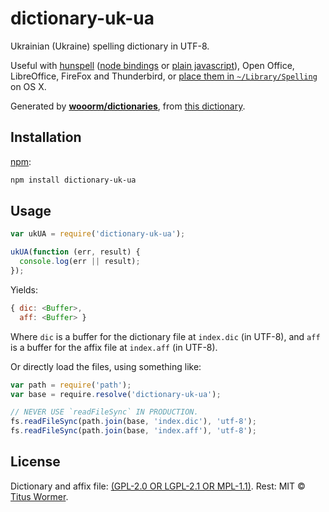 # dictionary-uk-ua

Ukrainian (Ukraine) spelling dictionary in UTF-8.

Useful with [hunspell][hunspell] ([node bindings][nodehun] or
[plain javascript][nspell]), Open Office, LibreOffice, FireFox and
Thunderbird, or [place them in `~/Library/Spelling`][osx] on OS X.

Generated by [**wooorm/dictionaries**][dictionaries], from [this
dictionary][source].

## Installation

[npm][npm]:

```bash
npm install dictionary-uk-ua
```

## Usage

```js
var ukUA = require('dictionary-uk-ua');

ukUA(function (err, result) {
  console.log(err || result);
});
```

Yields:

```js
{ dic: <Buffer>,
  aff: <Buffer> }
```

Where `dic` is a buffer for the dictionary file at `index.dic` (in UTF-8), and
`aff` is a buffer for the affix file at `index.aff` (in UTF-8).

Or directly load the files, using something like:

```js
var path = require('path');
var base = require.resolve('dictionary-uk-ua');

// NEVER USE `readFileSync` IN PRODUCTION.
fs.readFileSync(path.join(base, 'index.dic'), 'utf-8');
fs.readFileSync(path.join(base, 'index.aff'), 'utf-8');
```

## License

Dictionary and affix file: [(GPL-2.0 OR LGPL-2.1 OR MPL-1.1)](https://github.com/wooorm/dictionaries/blob/master/dictionaries/uk-UA/LICENSE).
Rest: MIT © [Titus Wormer][home].

[hunspell]: http://hunspell.sourceforge.net

[nodehun]: https://github.com/nathanjsweet/nodehun

[nspell]: https://github.com/wooorm/nspell

[osx]: https://github.com/wooorm/dictionaries#os-x

[source]: http://extensions.openoffice.org/en/project/ukrainian-dictionary

[npm]: https://docs.npmjs.com/cli/install

[dictionaries]: https://github.com/wooorm/dictionaries

[home]: https://wooorm.com
